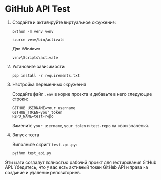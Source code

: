 # GitHub API Test

1. Создайте и активируйте виртуальное окружение:

    ```
    python -m venv venv
    ```
    ```
    source venv/bin/activate
    ```
    
    Для Windows
    ```
   venv\Scripts\activate
    ```

2. Установите зависимости:

    ```
    pip install -r requirements.txt
    ```

3. Настройка переменных окружения

    Создайте файл `.env` в корне проекта и добавьте в него следующие строки:
    ```
    GITHUB_USERNAME=your_username
    GITHUB_TOKEN=your_token
    REPO_NAME=test-repo
    ```
    Замените `your_username`, `your_token` и `test-repo` на свои значения.

4. Запуск теста

    Выполните скрипт `test-api.py`:

    ```
    python test_api.py
    ```

Эти шаги создадут полностью рабочий проект для тестирования GitHub API. Убедитесь, что у вас есть активный токен GitHub API и права на создание и удаление репозиториев.
